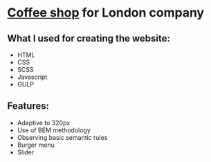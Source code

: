 # [Coffee shop](https://dchornoivanenko.github.io/coffee-shop-kafeen/) for London company
## What I used for creating the website:
- HTML
- CSS
- SCSS
- Javascript
- GULP
## Features:
- Adaptive to 320px
- Use of BEM methodology
- Observing basic semantic rules
- Burger menu
- Slider
